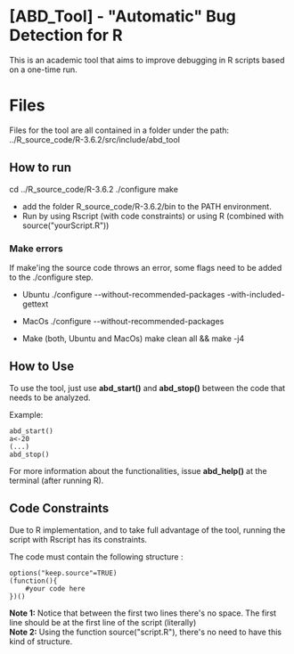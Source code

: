 # [ABD_Tool] - "Automatic" Bug Detection for R

This is an academic tool that aims to improve debugging in R scripts based on a one-time run.


# Files
Files for the tool are all contained in a folder under the path:
../R_source_code/R-3.6.2/src/include/abd_tool

## How to run
cd ../R_source_code/R-3.6.2
./configure
make

- add the folder R_source_code/R-3.6.2/bin to the PATH environment. 
- Run by using Rscript (with code constraints) or using R (combined with source("yourScript.R"))
### Make errors
If make'ing the source code throws an error, some flags need to be added to the ./configure step.

- Ubuntu
 ./configure --without-recommended-packages -with-included-gettext

- MacOs
 ./configure --without-recommended-packages

- Make (both, Ubuntu and MacOs)
 make clean all && make -j4

## How to Use
To use the tool, just use **abd_start()** and **abd_stop()** between the code that needs to be analyzed.

Example:
```
abd_start()
a<-20
(...)
abd_stop()
```

For more information about the functionalities, issue **abd_help()** at the terminal (after running R).
## Code Constraints

Due to R implementation, and to take full advantage of the tool, running the script with Rscript has its constraints.

The code must contain the following structure :
```
options("keep.source"=TRUE)
(function(){
	#your code here
})()
```
**Note 1:** Notice that between the first two lines there's no space. The first line should be at the first line of the script (literally)</br>
**Note 2:** Using the function source("script.R"), there's no need to have this kind of structure.


